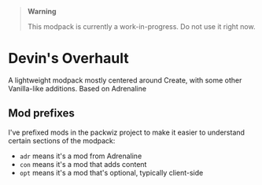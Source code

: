 > **Warning**
> 
> This modpack is currently a work-in-progress. Do not use it right now.

# Devin's Overhault

A lightweight modpack mostly centered around Create, with some other Vanilla-like additions. Based on Adrenaline

## Mod prefixes

I've prefixed mods in the packwiz project to make it easier to understand certain sections of the modpack:

- `adr` means it's a mod from Adrenaline
- `con` means it's a mod that adds content
- `opt` means it's a mod that's optional, typically client-side